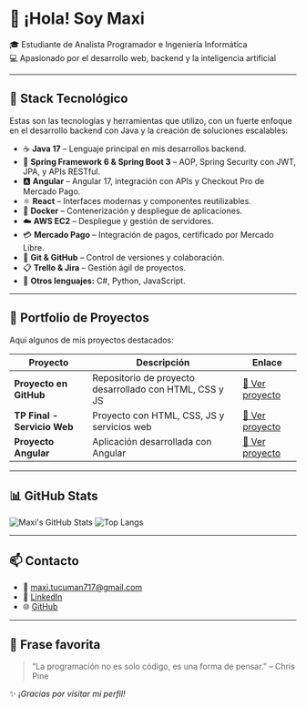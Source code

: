 # 👋 ¡Hola! Soy Maxi

🎓 Estudiante de Analista Programador e Ingeniería Informática  
💻 Apasionado por el desarrollo web, backend y la inteligencia artificial  

---

## 🚀 Stack Tecnológico

Estas son las tecnologías y herramientas que utilizo, con un fuerte enfoque en el desarrollo backend con Java y la creación de soluciones escalables:

- ☕ **Java 17** – Lenguaje principal en mis desarrollos backend.
- 🌿 **Spring Framework 6 & Spring Boot 3** – AOP, Spring Security con JWT, JPA, y APIs RESTful.
- 🅰️ **Angular** – Angular 17, integración con APIs y Checkout Pro de Mercado Pago.
- ⚛️ **React** – Interfaces modernas y componentes reutilizables.
- 🐳 **Docker** – Contenerización y despliegue de aplicaciones.
- ☁️ **AWS EC2** – Despliegue y gestión de servidores.
- 💳 **Mercado Pago** – Integración de pagos, certificado por Mercado Libre.
- 🐙 **Git & GitHub** – Control de versiones y colaboración.
- 📋 **Trello & Jira** – Gestión ágil de proyectos.
- 🧠 **Otros lenguajes:** C#, Python, JavaScript.

---

## 📁 Portfolio de Proyectos

Aquí algunos de mis proyectos destacados:

| Proyecto | Descripción | Enlace |
|---------|-------------|--------|
| **Proyecto en GitHub** | Repositorio de proyecto desarrollado con HTML, CSS y JS | [🔗 Ver proyecto](https://github.com/MaxiFlores717/Proyecto) |
| **TP Final - Servicio Web** | Proyecto con HTML, CSS, JS y servicios web | [🔗 Ver proyecto](https://github.com/MaxiFlores717/TP-Final--ServicioWeb_-AlancayFloresMonta-oSotoTorrejonWeigert.git) |
| **Proyecto Angular** | Aplicación desarrollada con Angular | [🔗 Ver proyecto](https://github.com/MaxiFlores717/proyecto-angular.git) |

---

## 📊 GitHub Stats

![Maxi's GitHub Stats](https://github-readme-stats.vercel.app/api?username=MaxiFlores717&show_icons=true&theme=radical)
![Top Langs](https://github-readme-stats.vercel.app/api/top-langs/?username=MaxiFlores717&layout=compact&theme=radical)

---

## 📫 Contacto

- 📧 maxi.tucuman717@gmail.com  
- 💼 [LinkedIn](https://www.linkedin.com/in/maxi-flores717/)  
- 🌐 [GitHub](https://github.com/MaxiFlores717)

---


## 💬 Frase favorita

> “La programación no es solo código, es una forma de pensar.” – Chris Pine
>
✨ *¡Gracias por visitar mi perfil!*
